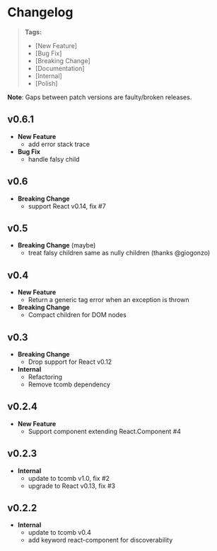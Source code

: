 # Changelog

> **Tags:**
> - [New Feature]
> - [Bug Fix]
> - [Breaking Change]
> - [Documentation]
> - [Internal]
> - [Polish]

**Note**: Gaps between patch versions are faulty/broken releases.

## v0.6.1

- **New Feature**
  + add error stack trace
- **Bug Fix**
  + handle falsy child

## v0.6

- **Breaking Change**
  + support React v0.14, fix #7

## v0.5

- **Breaking Change** (maybe)
  + treat falsy children same as nully children (thanks @giogonzo)

## v0.4

- **New Feature**
  + Return a generic tag error when an exception is thrown
- **Breaking Change**
  + Compact children for DOM nodes

## v0.3

- **Breaking Change**
  + Drop support for React v0.12
- **Internal**
  + Refactoring
  + Remove tcomb dependency

## v0.2.4

- **New Feature**
  + Support component extending React.Component #4

## v0.2.3

- **Internal**
  + update to tcomb v1.0, fix #2
  + upgrade to React v0.13, fix #3

## v0.2.2

- **Internal**
  - update to tcomb v0.4
  - add keyword react-component for discoverability